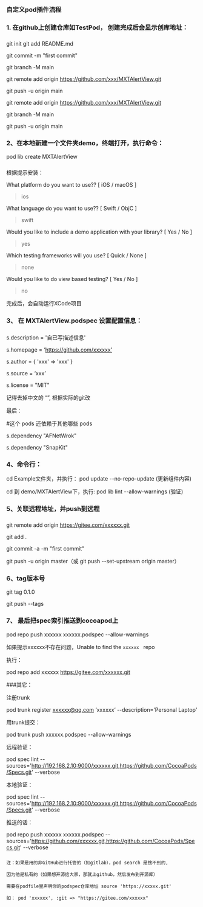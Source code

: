 
### 自定义pod插件流程

### 1. 在github上创建仓库如TestPod， 创建完成后会显示创库地址：
###


git init
git add README.md

git commit -m "first commit"

git branch -M main

git remote add origin https://github.com/xxx/MXTAlertView.git

git push -u origin main



git remote add origin https://github.com/xxx/MXTAlertView.git

git branch -M main

git push -u origin main

###


### 2、在本地新建一个文件夹demo，终端打开，执行命令：

pod lib create MXTAlertView

###

根据提示安装：

What platform do you want to use?? [ iOS / macOS ]

> ios

What language do you want to use?? [ Swift / ObjC ]

> swift


Would you like to include a demo application with your library? [ Yes / No ]

> yes


Which testing frameworks will you use? [ Quick / None ]

> none

Would you like to do view based testing? [ Yes / No ]

> no

完成后，会自动运行XCode项目

###


### 3、 在 MXTAlertView.podspec 设置配置信息： 

###
s.description = '自已写描述信息'

s.homepage = ‘https://github.com/xxxxxx’

s.author = { 'xxx' => 'xxx' }

s.source = ‘xxx’

s.license = "MIT"

记得去掉中文的 “”, 根据实际的git改 

最后：

#这个 pods 还依赖于其他哪些 pods

s.dependency "AFNetWrok"

s.dependency "SnapKit"

###


### 4、命令行： 

cd Example文件夹，并执行： pod update --no-repo-update  (更新组件内容)


cd 到 demo/MXTAlertView下，执行: pod lib lint --allow-warnings  (验证)


### 5、关联远程地址，并push到远程

###
git remote add origin https://gitee.com/xxxxxx.git

git add .

git commit -a -m "first commit"

git push -u origin master（或 git push --set-upstream origin master）

###

### 6、tag版本号

git tag 0.1.0

git push --tags



### 7、 最后把spec索引推送到cocoapod上

pod repo push xxxxxx xxxxxx.podspec --allow-warnings


如果提示xxxxxx不存在问题，Unable to find the `xxxxxx ` repo


执行：

 pod repo add xxxxxx https://gitee.com/xxxxxx.git


###其它：

注册trunk

pod trunk register xxxxxx@qq.com ‘xxxxxx‘ --description='Personal Laptop'

用trunk提交：

pod trunk push xxxxxx.podspec --allow-warnings

远程验证：

 pod spec lint --sources='http://192.168.2.10:9000/xxxxxx.git,https://github.com/CocoaPods/Specs.git' --verbose  
 
本地验证：

pod spec lint --sources='http://192.168.2.10:9000/xxxxxx.git,https://github.com/CocoaPods/Specs.git' --verbose  


推送的话：

pod repo push xxxxxx xxxxxx.podspec --sources='https://github.com/xxxxxx.git,https://github.com/CocoaPods/Specs.git' --verbose

 

###
    注：如果是用的非GitHub进行托管的（如gitlab），pod search 是搜不到的,

	因为他是私有的（如果想开源给大家，那就上github，然后发布到开源库）

	需要在podfile里声明你的podspec仓库地址 source 'https://xxxxx.git' 

	如： pod 'xxxxxx', :git => "https://gitee.com/xxxxxx"

###
